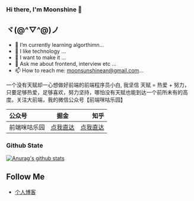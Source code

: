 ### Hi there, I'm Moonshine 👋

<!--**moonshinean/moonshinean** is a ✨ _special_ ✨ repository because its `README.md` (this file) appears on your GitHub profile.-->

## ヾ(@^▽^@)ノ

- 🌱 I’m currently learning algorthimn...
- 👯 I like technology ...
- 🤔 I want to make it ...
- 💬 Ask me about frontend, interview etc ...
- 📫 How to reach me: moonsunshinean@gmail.com...

一个没有天赋却一心想做好前端的前端程序员小白, 我坚信 天赋 = 热爱 + 努力，只要足够热爱，足够喜欢，努力坚持，哪怕没有天赋也能到达一个前所未有的高度。关注大前端，我的微信公众号【前端咪咕乐园】


| 公众号       | 掘金 |      知乎 |
| :--------- | :--: | -----------: |
| 前端咪咕乐园     | [点我直达](https://juejin.cn/user/2946346893717320)  |   [点我直达](https://www.zhihu.com/people/moonshine-93-39)  |

### Github State
[![Anurag's github stats](https://github-readme-stats.vercel.app/api?username=anuraghazra)](https://github.com/anuraghazra/github-readme-stats)

##  Follow Me
- [个人博客](http://moonshinean.com/)
